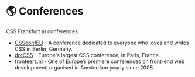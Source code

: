 # :earth_americas: Conferences

CSS Frankfurt at conferences.

- [CSSconfEU](https://cssconf.eu) - A conference dedicated to everyone who loves and writes CSS in Berlin, Germany.
- [dotCSS](https://dotcss.io) - Europe's largest CSS conference, in Paris, France.
- [fronteers.nl](https://fronteers.nl/congres/2018) - One of Europe’s premiere conferences on front-end web development, organised in Amsterdam yearly since 2008.
